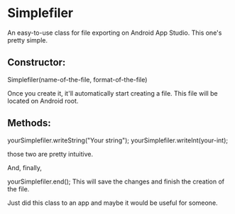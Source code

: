 # Simplefiler
An easy-to-use class for file exporting on Android App Studio.
This one's pretty simple.

## Constructor:

Simplefiler(name-of-the-file, format-of-the-file)
  
  Once you create it, it'll automatically start creating a file. This file will be located on Android root.
  
  
## Methods:
  
  yourSimplefiler.writeString("Your string");
  yourSimplefiler.writeInt(your-int);
  
  those two are pretty intuitive.
  
And, finally,
  
  yourSimplefiler.end();
  This will save the changes and finish the creation of the file. 
  
  Just did this class to an app and maybe it would be useful for someone.
